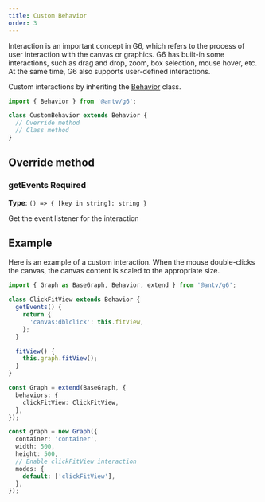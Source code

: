 ```yaml
---
title: Custom Behavior
order: 3
---
```


Interaction is an important concept in G6, which refers to the process of user interaction with the canvas or graphics. G6 has built-in some interactions, such as drag and drop, zoom, box selection, mouse hover, etc. At the same time, G6 also supports user-defined interactions.

Custom interactions by inheriting the [Behavior](https://github.com/antvis/G6/blob/fddf9a5c0f7933b4d704038a7474358cb47037d0/packages/g6/src/types/behavior.ts#L11) class.

```ts
import { Behavior } from '@antv/g6';

class CustomBehavior extends Behavior {
  // Override method
  // Class method
}
```

## Override method

### getEvents <Badge type="warning">Required</Badge>

**Type**: `() => { [key in string]: string }`

Get the event listener for the interaction

## Example

Here is an example of a custom interaction. When the mouse double-clicks the canvas, the canvas content is scaled to the appropriate size.

```ts
import { Graph as BaseGraph, Behavior, extend } from '@antv/g6';

class ClickFitView extends Behavior {
  getEvents() {
    return {
      'canvas:dblclick': this.fitView,
    };
  }

  fitView() {
    this.graph.fitView();
  }
}

const Graph = extend(BaseGraph, {
  behaviors: {
    clickFitView: ClickFitView,
  },
});

const graph = new Graph({
  container: 'container',
  width: 500,
  height: 500,
  // Enable clickFitView interaction
  modes: {
    default: ['clickFitView'],
  },
});
```
